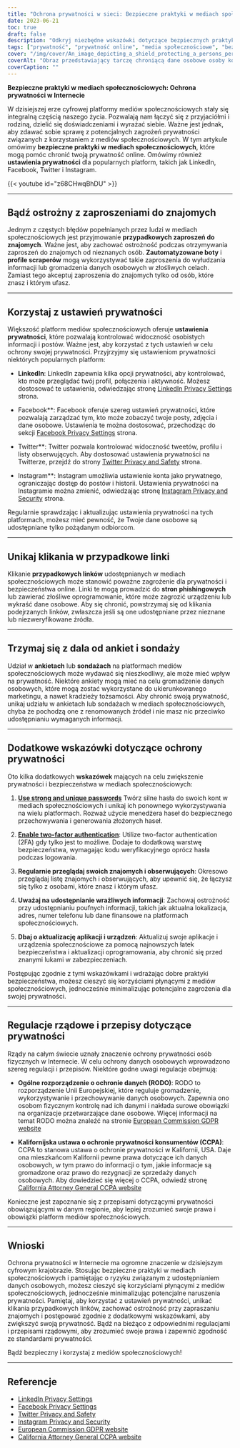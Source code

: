 ```yaml
---
title: "Ochrona prywatności w sieci: Bezpieczne praktyki w mediach społecznościowych"
date: 2023-06-21
toc: true
draft: false
description: "Odkryj niezbędne wskazówki dotyczące bezpiecznych praktyk w mediach społecznościowych, aby chronić swoją prywatność w Internecie i dowiedzieć się o ustawieniach prywatności popularnych platform, takich jak LinkedIn, Facebook, Twitter i Instagram."
tags: ["prywatność", "prywatność online", "media społecznościowe", "bezpieczne praktyki", "ustawienia prywatności", "LinkedIn", "Facebook", "Twitter", "Instagram", "zaproszenia do znajomych", "losowe linki", "ankiety", "regulacje rządowe", "RODO", "CCPA", "cyberbezpieczeństwo", "ochrona danych", "dane osobowe", "naruszenie prywatności", "bezpieczeństwo cyfrowe", "zagrożenia dla prywatności", "przepisy dotyczące prywatności", "przepisy dotyczące prywatności", "prywatność danych", "bezpieczeństwo online", "ochrona prywatności", "Prywatność w mediach społecznościowych", "wskazówki dotyczące prywatności", "praktyki dotyczące prywatności online", "ochrona danych osobowych"]
cover: "/img/cover/An_image_depicting_a_shield_protecting_a_persons_personal.png"
coverAlt: "Obraz przedstawiający tarczę chroniącą dane osobowe osoby korzystającej z platform mediów społecznościowych."
coverCaption: ""
---
```


**Bezpieczne praktyki w mediach społecznościowych: Ochrona prywatności w Internecie**

W dzisiejszej erze cyfrowej platformy mediów społecznościowych stały się integralną częścią naszego życia. Pozwalają nam łączyć się z przyjaciółmi i rodziną, dzielić się doświadczeniami i wyrażać siebie. Ważne jest jednak, aby zdawać sobie sprawę z potencjalnych zagrożeń prywatności związanych z korzystaniem z mediów społecznościowych. W tym artykule omówimy **bezpieczne praktyki w mediach społecznościowych**, które mogą pomóc chronić twoją prywatność online. Omówimy również **ustawienia prywatności** dla popularnych platform, takich jak LinkedIn, Facebook, Twitter i Instagram.

{{< youtube id="z68CHwqBhDU" >}}

______

## Bądź ostrożny z zaproszeniami do znajomych

Jednym z częstych błędów popełnianych przez ludzi w mediach społecznościowych jest przyjmowanie **przypadkowych zaproszeń do znajomych**. Ważne jest, aby zachować ostrożność podczas otrzymywania zaproszeń do znajomych od nieznanych osób. **Zautomatyzowane boty** i **profile scraperów** mogą wykorzystywać takie zaproszenia do wyłudzania informacji lub gromadzenia danych osobowych w złośliwych celach. Zamiast tego akceptuj zaproszenia do znajomych tylko od osób, które znasz i którym ufasz.

______

## Korzystaj z ustawień prywatności

Większość platform mediów społecznościowych oferuje **ustawienia prywatności**, które pozwalają kontrolować widoczność osobistych informacji i postów. Ważne jest, aby korzystać z tych ustawień w celu ochrony swojej prywatności. Przyjrzyjmy się ustawieniom prywatności niektórych popularnych platform:

- **LinkedIn**: LinkedIn zapewnia kilka opcji prywatności, aby kontrolować, kto może przeglądać twój profil, połączenia i aktywność. Możesz dostosować te ustawienia, odwiedzając stronę [LinkedIn Privacy Settings](https://www.linkedin.com/psettings/privacy) strona.

- Facebook**: Facebook oferuje szereg ustawień prywatności, które pozwalają zarządzać tym, kto może zobaczyć twoje posty, zdjęcia i dane osobowe. Ustawienia te można dostosować, przechodząc do sekcji [Facebook Privacy Settings](https://www.facebook.com/settings?tab=privacy) strona.

- Twitter**: Twitter pozwala kontrolować widoczność tweetów, profilu i listy obserwujących. Aby dostosować ustawienia prywatności na Twitterze, przejdź do strony [Twitter Privacy and Safety](https://twitter.com/settings/privacy) strona.

- Instagram**: Instagram umożliwia ustawienie konta jako prywatnego, ograniczając dostęp do postów i historii. Ustawienia prywatności na Instagramie można zmienić, odwiedzając stronę [Instagram Privacy and Security](https://www.instagram.com/accounts/privacy_and_security/) strona.

Regularnie sprawdzając i aktualizując ustawienia prywatności na tych platformach, możesz mieć pewność, że Twoje dane osobowe są udostępniane tylko pożądanym odbiorcom.

______

## Unikaj klikania w przypadkowe linki

Klikanie **przypadkowych linków** udostępnianych w mediach społecznościowych może stanowić poważne zagrożenie dla prywatności i bezpieczeństwa online. Linki te mogą prowadzić do **stron phishingowych** lub zawierać złośliwe oprogramowanie, które może zagrozić urządzeniu lub wykraść dane osobowe. Aby się chronić, powstrzymaj się od klikania podejrzanych linków, zwłaszcza jeśli są one udostępniane przez nieznane lub niezweryfikowane źródła.

______

## Trzymaj się z dala od ankiet i sondaży

Udział w **ankietach** lub **sondażach** na platformach mediów społecznościowych może wydawać się nieszkodliwy, ale może mieć wpływ na prywatność. Niektóre ankiety mogą mieć na celu gromadzenie danych osobowych, które mogą zostać wykorzystane do ukierunkowanego marketingu, a nawet kradzieży tożsamości. Aby chronić swoją prywatność, unikaj udziału w ankietach lub sondażach w mediach społecznościowych, chyba że pochodzą one z renomowanych źródeł i nie masz nic przeciwko udostępnianiu wymaganych informacji.

______

## Dodatkowe wskazówki dotyczące ochrony prywatności

Oto kilka dodatkowych **wskazówek** mających na celu zwiększenie prywatności i bezpieczeństwa w mediach społecznościowych:

1. [**Use strong and unique passwords**](https://simeononsecurity.ch/articles/how-to-create-strong-passwords/) Twórz silne hasła do swoich kont w mediach społecznościowych i unikaj ich ponownego wykorzystywania na wielu platformach. Rozważ użycie menedżera haseł do bezpiecznego przechowywania i generowania złożonych haseł.

2. [**Enable two-factor authentication**](https://simeononsecurity.ch/articles/what-are-the-diferent-kinds-of-factors-in-mfa/): Utilize two-factor authentication (2FA) gdy tylko jest to możliwe. Dodaje to dodatkową warstwę bezpieczeństwa, wymagając kodu weryfikacyjnego oprócz hasła podczas logowania.

3. **Regularnie przeglądaj swoich znajomych i obserwujących**: Okresowo przeglądaj listę znajomych i obserwujących, aby upewnić się, że łączysz się tylko z osobami, które znasz i którym ufasz.

4. **Uważaj na udostępnianie wrażliwych informacji**: Zachowaj ostrożność przy udostępnianiu poufnych informacji, takich jak aktualna lokalizacja, adres, numer telefonu lub dane finansowe na platformach społecznościowych.

5. **Dbaj o aktualizację aplikacji i urządzeń**: Aktualizuj swoje aplikacje i urządzenia społecznościowe za pomocą najnowszych łatek bezpieczeństwa i aktualizacji oprogramowania, aby chronić się przed znanymi lukami w zabezpieczeniach.

Postępując zgodnie z tymi wskazówkami i wdrażając dobre praktyki bezpieczeństwa, możesz cieszyć się korzyściami płynącymi z mediów społecznościowych, jednocześnie minimalizując potencjalne zagrożenia dla swojej prywatności.

______

## Regulacje rządowe i przepisy dotyczące prywatności

Rządy na całym świecie uznały znaczenie ochrony prywatności osób fizycznych w Internecie. W celu ochrony danych osobowych wprowadzono szereg regulacji i przepisów. Niektóre godne uwagi regulacje obejmują:

- **Ogólne rozporządzenie o ochronie danych (RODO)**: RODO to rozporządzenie Unii Europejskiej, które reguluje gromadzenie, wykorzystywanie i przechowywanie danych osobowych. Zapewnia ono osobom fizycznym kontrolę nad ich danymi i nakłada surowe obowiązki na organizacje przetwarzające dane osobowe. Więcej informacji na temat RODO można znaleźć na stronie [European Commission GDPR website](https://ec.europa.eu/info/law/law-topic/data-protection_en)

- **Kalifornijska ustawa o ochronie prywatności konsumentów (CCPA)**: CCPA to stanowa ustawa o ochronie prywatności w Kalifornii, USA. Daje ona mieszkańcom Kalifornii pewne prawa dotyczące ich danych osobowych, w tym prawo do informacji o tym, jakie informacje są gromadzone oraz prawo do rezygnacji ze sprzedaży danych osobowych. Aby dowiedzieć się więcej o CCPA, odwiedź stronę [California Attorney General CCPA website](https://oag.ca.gov/privacy/ccpa)

Konieczne jest zapoznanie się z przepisami dotyczącymi prywatności obowiązującymi w danym regionie, aby lepiej zrozumieć swoje prawa i obowiązki platform mediów społecznościowych.

______

## Wnioski

Ochrona prywatności w Internecie ma ogromne znaczenie w dzisiejszym cyfrowym krajobrazie. Stosując bezpieczne praktyki w mediach społecznościowych i pamiętając o ryzyku związanym z udostępnianiem danych osobowych, możesz cieszyć się korzyściami płynącymi z mediów społecznościowych, jednocześnie minimalizując potencjalne naruszenia prywatności. Pamiętaj, aby korzystać z ustawień prywatności, unikać klikania przypadkowych linków, zachować ostrożność przy zapraszaniu znajomych i postępować zgodnie z dodatkowymi wskazówkami, aby zwiększyć swoją prywatność. Bądź na bieżąco z odpowiednimi regulacjami i przepisami rządowymi, aby zrozumieć swoje prawa i zapewnić zgodność ze standardami prywatności.

Bądź bezpieczny i korzystaj z mediów społecznościowych!

______

## Referencje

- [LinkedIn Privacy Settings](https://www.linkedin.com/psettings/privacy)
- [Facebook Privacy Settings](https://www.facebook.com/settings?tab=privacy)
- [Twitter Privacy and Safety](https://twitter.com/settings/privacy)
- [Instagram Privacy and Security](https://www.instagram.com/accounts/privacy_and_security/)
- [European Commission GDPR website](https://ec.europa.eu/info/law/law-topic/data-protection_en)
- [California Attorney General CCPA website](https://oag.ca.gov/privacy/ccpa)

